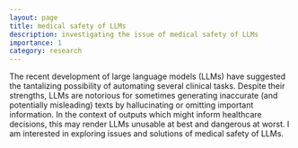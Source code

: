 ```yaml
---
layout: page
title: medical safety of LLMs
description: investigating the issue of medical safety of LLMs
importance: 1
category: research
---
```


The recent development of large language models (LLMs) have suggested the tantalizing possibility of automating several clinical tasks. Despite their strengths, LLMs are notorious for sometimes generating inaccurate (and potentially misleading) texts by hallucinating or omitting important information. In the context of outputs which might inform healthcare decisions, this may render LLMs unusable at best and dangerous at worst. I am interested in exploring issues and solutions of medical safety of LLMs.